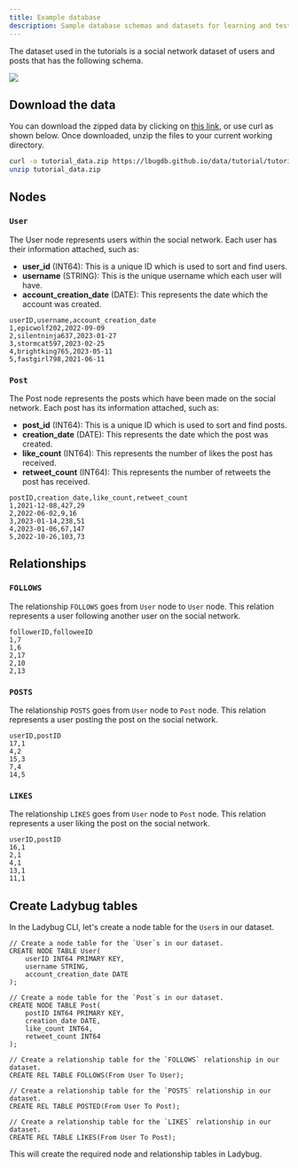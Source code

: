 ```yaml
---
title: Example database
description: Sample database schemas and datasets for learning and testing Ladybug features with real-world data examples.
---
```


The dataset used in the tutorials is a social network dataset of users and posts that has the following schema.

![](./social_graph_schema.png)

## Download the data

You can download the zipped data by clicking on [this link](https://lbugdb.github.io/data/tutorial/tutorial_data.zip),
or use curl as shown below. Once downloaded, unzip the files to your current working directory.
```bash
curl -o tutorial_data.zip https://lbugdb.github.io/data/tutorial/tutorial_data.zip
unzip tutorial_data.zip
```

## Nodes

### `User`
The User node represents users within the social network. Each user has their information attached, such as:
- **user_id** (INT64): This is a unique ID which is used to sort and find users.
- **username** (STRING): This is the unique username which each user will have.
- **account_creation_date** (DATE): This represents the date which the account was created.
```
userID,username,account_creation_date
1,epicwolf202,2022-09-09
2,silentninja637,2023-01-27
3,stormcat597,2023-02-25
4,brightking765,2023-05-11
5,fastgirl798,2021-06-11
```

### `Post`
The Post node represents the posts which have been made on the social network. Each post has its information attached, such as:
- **post_id** (INT64): This is a unique ID which is used to sort and find posts.
- **creation_date** (DATE): This represents the date which the post was created.
- **like_count** (INT64): This represents the number of likes the post has received.
- **retweet_count** (INT64): This represents the number of retweets the post has received.
```
postID,creation_date,like_count,retweet_count
1,2021-12-08,427,29
2,2022-06-02,9,16
3,2023-01-14,238,51
4,2023-01-06,67,147
5,2022-10-26,103,73
```

## Relationships

### `FOLLOWS`
The relationship `FOLLOWS` goes from `User` node to `User` node. This relation represents a user following another user on the social network.
```
followerID,followeeID
1,7
1,6
2,17
2,10
2,13
```

### `POSTS`
The relationship `POSTS` goes from `User` node to `Post` node. This relation represents a user posting the post on the social network.
```
userID,postID
17,1
4,2
15,3
7,4
14,5
```

### `LIKES`
The relationship `LIKES` goes from `User` node to `Post` node. This relation represents a user liking the post on the social network.
```
userID,postID
16,1
2,1
4,1
13,1
11,1
```

## Create Ladybug tables

In the Ladybug CLI, let's create a node table for the `User`s in our dataset.

```cypher
// Create a node table for the `User`s in our dataset.
CREATE NODE TABLE User(
    userID INT64 PRIMARY KEY,
    username STRING,
    account_creation_date DATE
);

// Create a node table for the `Post`s in our dataset.
CREATE NODE TABLE Post(
    postID INT64 PRIMARY KEY,
    creation_date DATE,
    like_count INT64,
    retweet_count INT64
);

// Create a relationship table for the `FOLLOWS` relationship in our dataset.
CREATE REL TABLE FOLLOWS(From User To User);

// Create a relationship table for the `POSTS` relationship in our dataset.
CREATE REL TABLE POSTED(From User To Post);

// Create a relationship table for the `LIKES` relationship in our dataset.
CREATE REL TABLE LIKES(From User To Post);

```

This will create the required node and relationship tables in Ladybug.